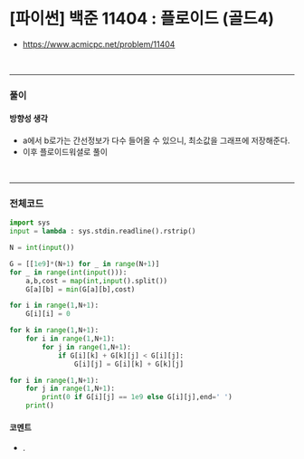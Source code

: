 # **\[파이썬\] 백준 11404 : 플로이드 (골드4)**
* https://www.acmicpc.net/problem/11404
<br>


---

### **풀이**

#### **방향성 생각**
* a에서 b로가는 간선정보가 다수 들어올 수 있으니, 최소값을 그래프에 저장해준다.
* 이후 플로이드워셜로 풀이

<br>

---

### **전체코드**
```python
import sys
input = lambda : sys.stdin.readline().rstrip()

N = int(input())

G = [[1e9]*(N+1) for _ in range(N+1)]
for _ in range(int(input())):
    a,b,cost = map(int,input().split())
    G[a][b] = min(G[a][b],cost)

for i in range(1,N+1):
    G[i][i] = 0

for k in range(1,N+1):
    for i in range(1,N+1):
        for j in range(1,N+1):
            if G[i][k] + G[k][j] < G[i][j]:
                G[i][j] = G[i][k] + G[k][j]

for i in range(1,N+1):
    for j in range(1,N+1):
        print(0 if G[i][j] == 1e9 else G[i][j],end=' ')
    print()
```

#### **코멘트**

* .